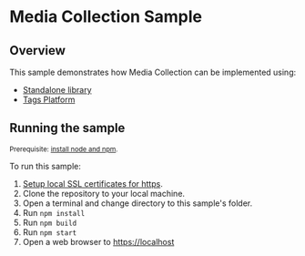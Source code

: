 # Media Collection Sample

## Overview

This sample demonstrates how Media Collection can be implemented using:
- [Standalone library](./STANDALONE.md)
- [Tags Platform](./TAGS_IMPL.md)

## Running the sample

<small>Prerequisite: [install node and npm](https://docs.npmjs.com/downloading-and-installing-node-js-and-npm).</small>

To run this sample:

1. [Setup local SSL certificates for https](../LocalSSLCertificateSetup.md).
2. Clone the repository to your local machine.
3. Open a terminal and change directory to this sample's folder.
4. Run `npm install`
5. Run `npm build`
6. Run `npm start`
7. Open a web browser to [https://localhost](https://localhost)
